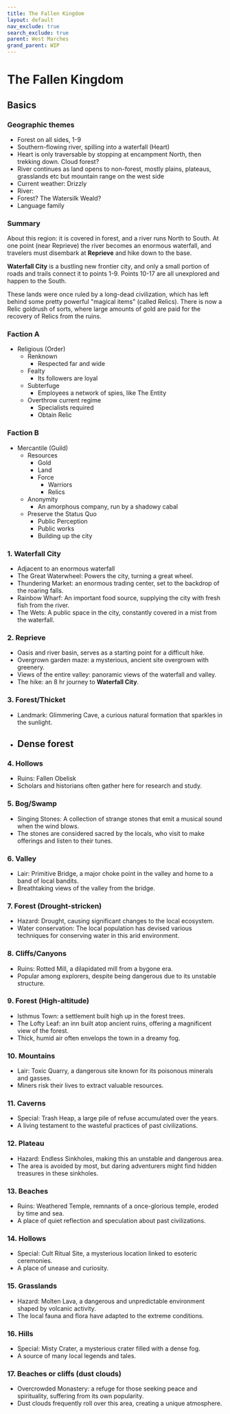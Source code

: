 ```yaml
---
title: The Fallen Kingdom
layout: default
nav_exclude: true
search_exclude: true
parent: West Marches
grand_parent: WIP
---
```


# The Fallen Kingdom

## Basics

### Geographic themes
- Forest on all sides, 1-9
- Southern-flowing river, spilling into a waterfall (Heart)
- Heart is only traversable by stopping at encampment North, then trekking down. Cloud forest?
- River continues as land opens to non-forest, mostly plains, plateaus, grasslands etc but mountain range on the west side
- Current weather: Drizzly
- River: 
- Forest? The Watersilk Weald?
- Language family

### Summary

About this region: it is covered in forest, and a river runs North to South. At one point (near Reprieve) the river becomes an enormous waterfall, and travelers must disembark at **Reprieve** and hike down to the base. 

**Waterfall City** is a bustling new frontier city, and only a small portion of roads and trails connect it to points 1-9. Points 10-17 are all unexplored and happen to the South. 

These lands were once ruled by a long-dead civilization, which has left behind some pretty powerful "magical items" (called Relics). There is now a Relic goldrush of sorts, where large amounts of gold are paid for the recovery of Relics from the ruins.


### Faction A

- Religious (Order)
  - Renknown
    - Respected far and wide
  - Fealty
    - Its followers are loyal
  - Subterfuge
    - Employees a network of spies, like The Entity
  - Overthrow current regime
    - Specialists required
    - Obtain Relic

### Faction B

- Mercantile (Guild)
  - Resources
    - Gold
    - Land
    - Force
      - Warriors
      - Relics
  - Anonymity
    - An amorphous company, run by a shadowy cabal
  - Preserve the Status Quo
    - Public Perception
    - Public works
    - Building up the city

### 1. Waterfall City

- Adjacent to an enormous waterfall
- The Great Waterwheel: Powers the city, turning a great wheel.
- Thundering Market: an enormous trading center, set to the backdrop of the roaring falls.
- Rainbow Wharf: An important food source, supplying the city with fresh fish from the river.
- The Wets: A public space in the city, constantly covered in a mist from the waterfall.

### 2. Reprieve

- Oasis and river basin, serves as a starting point for a difficult hike.
- Overgrown garden maze: a mysterious, ancient site overgrown with greenery.
- Views of the entire valley: panoramic views of the waterfall and valley.
- The hike: an 8 hr journey to **Waterfall City**.

### 3. Forest/Thicket

- Landmark: Glimmering Cave, a curious natural formation that sparkles in the sunlight.
- Dense forest
  - 

### 4. Hollows

- Ruins: Fallen Obelisk
- Scholars and historians often gather here for research and study.

### 5. Bog/Swamp

- Singing Stones: A collection of strange stones that emit a musical sound when the wind blows.
- The stones are considered sacred by the locals, who visit to make offerings and listen to their tunes.

### 6. Valley

- Lair: Primitive Bridge, a major choke point in the valley and home to a band of local bandits.
- Breathtaking views of the valley from the bridge.

### 7. Forest (Drought-stricken)

- Hazard: Drought, causing significant changes to the local ecosystem.
- Water conservation: The local population has devised various techniques for conserving water in this arid environment.

### 8. Cliffs/Canyons

- Ruins: Rotted Mill, a dilapidated mill from a bygone era.
- Popular among explorers, despite being dangerous due to its unstable structure.

### 9. Forest (High-altitude)

- Isthmus Town: a settlement built high up in the forest trees.
- The Lofty Leaf: an inn built atop ancient ruins, offering a magnificent view of the forest.
- Thick, humid air often envelops the town in a dreamy fog.

### 10. Mountains

- Lair: Toxic Quarry, a dangerous site known for its poisonous minerals and gasses.
- Miners risk their lives to extract valuable resources.

### 11. Caverns

- Special: Trash Heap, a large pile of refuse accumulated over the years.
- A living testament to the wasteful practices of past civilizations.

### 12. Plateau

- Hazard: Endless Sinkholes, making this an unstable and dangerous area.
- The area is avoided by most, but daring adventurers might find hidden treasures in these sinkholes.

### 13. Beaches

- Ruins: Weathered Temple, remnants of a once-glorious temple, eroded by time and sea.
- A place of quiet reflection and speculation about past civilizations.

### 14. Hollows

- Special: Cult Ritual Site, a mysterious location linked to esoteric ceremonies.
- A place of unease and curiosity.

### 15. Grasslands

- Hazard: Molten Lava, a dangerous and unpredictable environment shaped by volcanic activity.
- The local fauna and flora have adapted to the extreme conditions.

### 16. Hills

- Special: Misty Crater, a mysterious crater filled with a dense fog.
- A source of many local legends and tales.

### 17. Beaches or cliffs (dust clouds)

- Overcrowded Monastery: a refuge for those seeking peace and spirituality, suffering from its own popularity.
- Dust clouds frequently roll over this area, creating a unique atmosphere.
